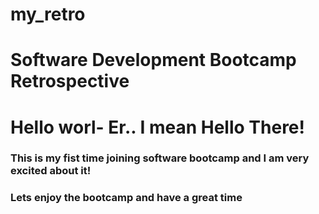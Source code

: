 # my_retro

# Software Development Bootcamp Retrospective
# Hello worl- Er.. I mean Hello There!
### This is my fist time joining software bootcamp and I am very excited about it!
### Lets enjoy the bootcamp and have a great time
